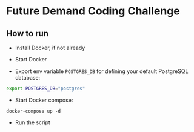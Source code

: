 # Future Demand Coding Challenge

## How to run

- Install Docker, if not already

- Start Docker

- Export env variable `POSTGRES_DB` for defining your default PostgreSQL database:
```sh
export POSTGRES_DB="postgres"
```

- Start Docker compose:
```ssh
docker-compose up -d
```

- Run the script